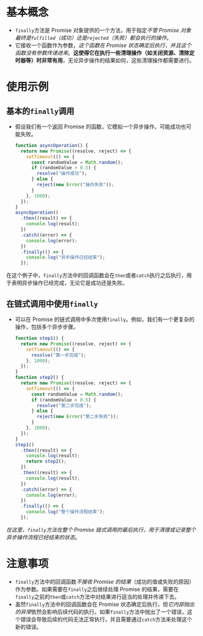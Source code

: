 # 基本概念

- `finally`方法是 Promise 对象提供的一个方法，用于指定*不管 Promise 对象最终是`fulfilled`（成功）还是`rejected`（失败）都会执行的操作*。
- 它接收一个函数作为参数，*这个函数在 Promise 状态确定后执行，并且这个函数没有参数传递进来*。**这使得它在执行一些清理操作（如关闭资源、清除定时器等）时非常有用**，无论异步操作的结果如何，这些清理操作都需要进行。

# 使用示例

## 基本的`finally`调用

- 假设我们有一个返回 Promise 的函数，它模拟一个异步操作，可能成功也可能失败。

  ```javascript
  function asyncOperation() {
    return new Promise((resolve, reject) => {
      setTimeout(() => {
        const randomValue = Math.random();
        if (randomValue > 0.5) {
          resolve("操作成功");
        } else {
          reject(new Error("操作失败"));
        }
      }, 1000);
    });
  }
  asyncOperation()
    .then((result) => {
      console.log(result);
    })
    .catch((error) => {
      console.log(error);
    })
    .finally(() => {
      console.log("异步操作已经结束");
    });
  ```

在这个例子中，`finally`方法中的回调函数会在`then`或者`catch`执行之后执行，用于表明异步操作已经完成，无论它是成功还是失败。

## 在链式调用中使用`finally`

- 可以在 Promise 的链式调用中多次使用`finally`。例如，我们有一个更复杂的操作，包括多个异步步骤。
  ```javascript
  function step1() {
    return new Promise((resolve, reject) => {
      setTimeout(() => {
        resolve("第一步完成");
      }, 1000);
    });
  }
  function step2() {
    return new Promise((resolve, reject) => {
      setTimeout(() => {
        const randomValue = Math.random();
        if (randomValue > 0.5) {
          resolve("第二步完成");
        } else {
          reject(new Error("第二步失败"));
        }
      }, 1000);
    });
  }
  step1()
    .then((result) => {
      console.log(result);
      return step2();
    })
    .then((result) => {
      console.log(result);
    })
    .catch((error) => {
      console.log(error);
    })
    .finally(() => {
      console.log("整个操作流程结束");
    });
  ```

*在这里，`finally`方法在整个 Promise 链式调用的最后执行，用于清理或记录整个异步操作流程已经结束的状态*。

# 注意事项

- `finally`方法中的回调函数*不接收 Promise 的结果*（成功的值或失败的原因）作为参数。如果需要在`finally`之后继续处理 Promise 的结果，需要在`finally`之前的`then`或`catch`方法中对结果进行适当的处理并传递下去。
- 虽然`finally`方法中的回调函数会在 Promise 状态确定后执行，但*它内部抛出的异常*依然会影响后续代码的执行。如果`finally`方法中抛出了一个错误，这个错误会导致后续的代码无法正常执行，并且需要通过`catch`方法来处理这个新的错误。
